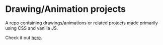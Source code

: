 # Drawing/Animation projects
A repo containing drawings/animations or related projects made primarily using CSS and vanilla JS.

Check it out [here](https://requiemofspirit.github.io/CSS-Drawing-Animation-Projects/).
